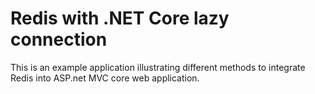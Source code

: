 # Redis with .NET Core lazy connection

This is an example application illustrating different methods to integrate Redis into ASP.net MVC core web application.
